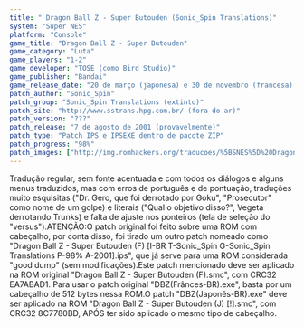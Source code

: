```yaml
---
title: " Dragon Ball Z - Super Butouden (Sonic_Spin Translations)"
system: "Super NES"
platform: "Console"
game_title: "Dragon Ball Z - Super Butouden"
game_category: "Luta"
game_players: "1-2"
game_developer: "TOSE (como Bird Studio)"
game_publisher: "Bandai"
game_release_date: "20 de março (japonesa) e 30 de novembro (francesa) de 1993"
patch_author: "Sonic_Spin"
patch_group: "Sonic_Spin Translations (extinto)"
patch_site: "http://www.sstrans.hpg.com.br/ (fora do ar)"
patch_version: "???"
patch_release: "7 de agosto de 2001 (provavelmente)"
patch_type: "Patch IPS e IPSEXE dentro de pacote ZIP"
patch_progress: "98%"
patch_images: ["http://img.romhackers.org/traducoes/%5BSNES%5D%20Dragon%20Ball%20Z%20-%20Super%20Butouden%20-%20Sonic_Spin%20Translations%20-%201.png","http://img.romhackers.org/traducoes/%5BSNES%5D%20Dragon%20Ball%20Z%20-%20Super%20Butouden%20-%20Sonic_Spin%20Translations%20-%202.png","http://img.romhackers.org/traducoes/%5BSNES%5D%20Dragon%20Ball%20Z%20-%20Super%20Butouden%20-%20Sonic_Spin%20Translations%20-%203.png"]
---
```

Tradução regular, sem fonte acentuada e com todos os diálogos e alguns menus traduzidos, mas com erros de português e de pontuação, traduções muito esquisitas ("Dr. Gero, que foi derrotado por Goku", "Prosecutor" como nome de um golpe) e literais ("Qual o objetivo disso?", Vegeta derrotando Trunks) e falta de ajuste nos ponteiros (tela de seleção do "versus").ATENÇÃO:O patch original foi feito sobre uma ROM com cabeçalho, por conta disso, foi tirado um outro patch nomeado como "Dragon Ball Z - Super Butouden (F) [I-BR T-Sonic_Spin G-Sonic_Spin Translations P-98% A-2001].ips", que já serve para uma ROM considerada "good dump" (sem modificações).Este patch mencionado deve ser aplicado na ROM original "Dragon Ball Z - Super Butouden (F).smc", com CRC32 EA7ABAD1. Para usar o patch original "DBZ(Frânces-BR).exe", basta por um cabeçalho de 512 bytes nessa ROM.O patch "DBZ(Japonês-BR).exe" deve ser aplicado na ROM "Dragon Ball Z - Super Butouden (J) [!].smc", com CRC32 8C7780BD, APÓS ter sido aplicado o mesmo tipo de cabeçalho.